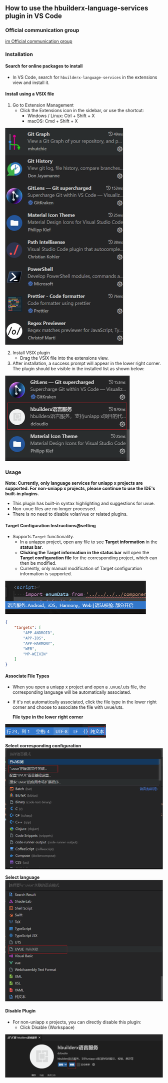 ## How to use the hbuilderx-language-services plugin in VS Code

### Official communication group
[im Official communication group](https://im.dcloud.net.cn/#/?joinGroup=682c303383abe400024d38ba)

### Installation
#### Search for online packages to install
* In VS Code, search for `hbuilderx-language-services` in the extensions view and install it.

#### Install using a VSIX file
1. Go to Extension Management
    * Click the Extensions icon in the sidebar, or use the shortcut:
        * Windows / Linux: Ctrl + Shift + X
        * macOS: Cmd + Shift + X  

<img src="/static/snapshots/tutorial/language/vscodeUseHxLs/1.png" style="zoom:80%" />

2. Install VSIX plugin
    * Drag the VSIX file into the extensions view.
3. After installation, a success prompt will appear in the lower right corner. The plugin should be visible in the installed list as shown below:

<img src="/static/snapshots/tutorial/language/vscodeUseHxLs/2.png" style="zoom:80%" />

### Usage
**Note: Currently, only language services for uniapp x projects are supported. For non-uniapp x projects, please continue to use the IDE's built-in plugins.**
* This plugin has built-in syntax highlighting and suggestions for uvue.
* Non-uvue files are no longer processed.
* There is no need to disable volar/vue or related plugins.

#### Target Configuration Instructions@setting
* Supports `Target` functionality.
    * In a uniappx project, open any file to see **Target information** in the **status bar**.
    * **Clicking the Target information in the status bar** will open the **Target configuration file** for the corresponding project, which can then be modified.
    * Currently, only manual modification of Target configuration information is supported.

<img src="/static/snapshots/tutorial/language/vscodeUseHxLs/3.png" style="zoom:80%" />

```json
{
    "targets": [
        "APP-ANDROID",
        "APP-IOS",
        "APP-HARMONY",
        "WEB",
        "MP-WEIXIN"
    ]
}
```

#### Associate File Types
* When you open a uniapp x project and open a .uvue/.uts file, the corresponding language will be automatically associated.
* If it's not automatically associated, click the file type in the lower right corner and choose to associate the file with uvue/uts.

  **File type in the lower right corner**
<img src="/static/snapshots/tutorial/language/vscodeUseHxLs/4.png" style="zoom:80%" />

  **Select corresponding configuration**
<img src="/static/snapshots/tutorial/language/vscodeUseHxLs/5.png" style="zoom:80%" />

  **Select language**
<img src="/static/snapshots/tutorial/language/vscodeUseHxLs/6.png" style="zoom:80%" />

#### Disable Plugin
* For non-uniapp x projects, you can directly disable this plugin:
    * Click Disable (Workspace)

<img src="/static/snapshots/tutorial/language/vscodeUseHxLs/7.png" style="zoom:80%" />
